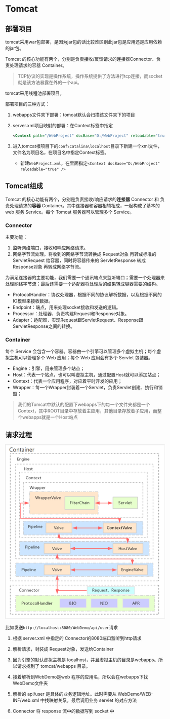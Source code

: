Tomcat
===

部署项目
---

tomcat采用war包部署，是因为jar包的话比较难区别此jar包是应用还是应用依赖的jar包。

Tomcat 的核心功能有两个，分别是负责接收/反馈请求的连接器Connector、负责处理请求的容器 Container。

> TCP协议的实现是操作系统，操作系统提供了方法进行tcp连接，而socket就是该方法暴露在外的一个api。

tomcat采用线程池部署项目。

部署项目的三种方式：

1. webapps文件夹下部署：tomcat默认会扫描该文件夹下的项目

2. server.xml项目映射的部署：在Context标签中指定

   ```xml
   <Context path="/WebProject" docBase="D:/WebProject" reloadable="true" />
   ```

3. 进入tomcat根项目下的`conf\Catalina\localhost`目录下新建一个xml文件，文件名为项目名，在项目名中指定Context标签。

   - 新建`WebProject.xml`，在里面指定`<Context docBase="D:/WebProject" reloadable="true" />` 



Tomcat组成
---

Tomcat 的核心功能有两个，分别是负责接收/响应请求的**连接器** Connector 和 负责处理请求的**容器** Container。其中连接器和容器相辅相成，一起构成了基本的 web 服务 Service。每个 Tomcat 服务器可以管理多个 Service。



### Connector

主要功能：

1. 监听网络端口，接收和响应网络请求。
2. 网络字节流处理。将收到的网络字节流转换成 Request对象 再转成标准的 ServletRequest 给容器，同时将容器传来的 ServletResponse 转成 Response对象 再转成网络字节流。

为满足连接器的主要功能，我们需要一个通讯端点来监听端口；需要一个处理器来处理网络字节流；最后还需要一个适配器将处理后的结果转成容器需要的结构。

- ProtocolHandler：协议处理器，根据不同的协议解析数据，以及根据不同的IO模型来接收数据。
- Endpoint：端点，用来处理socket接收和发送的逻辑。
- Processor：处理器，负责构建Request和Response对象。
- Adapter：适配器，实现Request跟ServletRequest、Response跟ServletResponse之间的转换。



### Container

每个 Service 会包含一个容器。容器由一个引擎可以管理多个虚拟主机；每个虚拟主机可以管理多个 Web 应用；每个 Web 应用会有多个 Servlet 包装器。

- Engine：引擎，用来管理多个站点；
- Host：代表一个站点，也可以叫虚拟主机，通过配置Host就可以添加站点；
- Context：代表一个应用程序，对应着平时开发的应用；
- Wrapper：每一个Wrapper封装着一个Servlet，负责Servlet创建、执行和销毁；

> 我们的Tomcat中默认的配置下webapps下的每一个文件夹都是一个Context，其中ROOT目录中存放着主应用，其他目录存放着子应用，而整个webapps就是一个Host站点



请求过程
---

![image-20210926160536110](Tomcat.assets/image-20210926160536110.png)

比如发送`http://localhost:8080/WebDemo/api/user`请求

1. 根据 server.xml 中指定的 Connector的8080端口监听到http请求

2. 解析请求，封装成 Request对象，发送给Container

3. 因为引擎的默认虚拟主机是 localhost，并且虚拟主机的目录是webapps。所以请求找到了 tomcat/webapps 目录。
4. 接着解析到WebDemo是web 程序的应用名，所以会在webapps下找WebDemo文件夹
5. 解析的 api/user 是具体的业务逻辑地址。此时需要从 WebDemo/WEB-INF/web.xml 中找映射关系，最后调用业务 servlet 的对应方法

4. Connector 将 response 流中的数据写到 socket 中